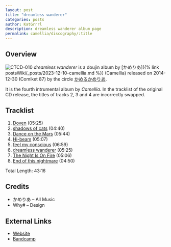 ```yaml
---
layout: post
title: "dreamless wanderer"
categories: posts
author: KatGrrrl
description: dreamless wanderer album page
permalink: camellia/discography/:title
---
```


## Overview

![CTCD-010](/assets/images/camellia/albums/CTCD-010.png)
*dreamless wanderer* is a doujin album by [かめりあ]({% link postsWiki/_posts/2023-12-10-camellia.md %}) (Camellia) released on 2014-12-30 (Comiket 87) by the circle [かめるかめりあ](#).

It is the fourth intrumental album by *Camellia*. In the tracklist of the original CD release, the titles of tracks 2, 3 and 4 are incorrectly swapped.

## Tracklist

1. [Doven](<{% link postsInclude/_posts/camellia/songs/Doven/2024-02-19-Doven.md %}>) (05:25)
2. [shadows of cats](<{% link postsInclude/_posts/camellia/songs/shadows-of-cats/2024-02-19-shadows-of-cats.md %}>) (04:40)
3. [Dance on the Mars](<{% link postsInclude/_posts/camellia/songs/Dance-on-the-Mars/2024-02-19-Dance-on-the-Mars.md %}>) (05:44)
4. [Hi-beam](<{% link postsInclude/_posts/camellia/songs/Hi-beam/2024-02-19-Hi-beam.md %}>) (05:07)
5. [feel my conscious](<{% link postsInclude/_posts/camellia/songs/feel-my-conscious/2024-02-19-feel-my-conscious.md %}>) (06:59)
6. [dreamless wanderer](<{% link postsInclude/_posts/camellia/songs/dreamless-wanderer-song/2024-02-19-dreamless-wanderer-song.md %}>) (05:25)
7. [The Night Is On Fire](<{% link postsInclude/_posts/camellia/songs/The-Night-Is-On-Fire/2024-02-19-The-Night-Is-On-Fire.md %}>) (05:06)
8. [End of this nightmare](<{% link postsInclude/_posts/camellia/songs/End-of-this-nightmare/2024-02-19-End-of-this-nightmare.md %}>) (04:50)

Total Length: 43:16

## Credits

* かめりあ – All Music
* Why# – Design

## External Links

* [Website](https://cametek.jp/dwep/)
* [Bandcamp](https://cametek.bandcamp.com/album/dreamless-wanderer)
